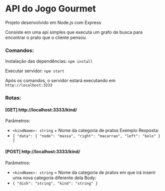 # API do Jogo Gourmet

Projeto desenvolvido em Node.js com Express

Consiste em uma api simples que executa um grafo de busca para encontrar o prato que o cliente pensou.

### Comandos:
Instalação das dependências: `npm install`

Executar servidor: `npm start`

Após os comandos, o servidor estará executando em `http://localhost:3333`


### Rotas:

#### [GET] http://localhost:3333/kind/<kindName>
  Parâmetros:
   - `<kindName>: string` = Nome da categoria de pratos
  Exemplo Resposta: 
  - `{
  "data": {
    "node": "massa",
    "right": "macarrao",
    "left": "bolo"
  }
}`


#### [POST] http://localhost:3333/kind/<kindName>
  Parâmetros:
   - `<kindName>: string` = Nome da categoria de pratos em que irá inserir uma nova categoria diferente dela
  Body: 
  - `{
        "dish": "string",
        "kind": "string"
      }`
